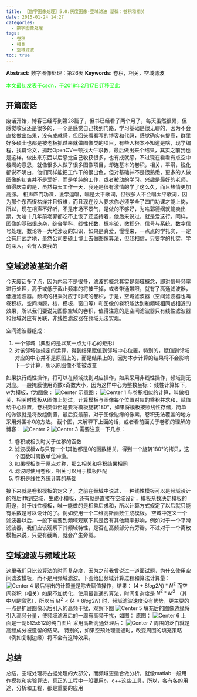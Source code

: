 ```yaml
---
title: 【数字图像处理】5.0:灰度图像-空域滤波 基础：卷积和相关
date: 2015-01-24 14:27
categories:
  - 数字图像处理
tags:
  - 卷积
  - 相关
  - 空域滤波
toc: true
---
```

**Abstract:** 数字图像处理：第26天
**Keywords:** 卷积，相关，空域滤波
<!--more-->
<font color="00FF00">本文最初发表于csdn，于2018年2月17日迁移至此</font>
## 开篇废话
废话开始，博客已经写到第28篇了，但书已经看了两个月了，每天虽然很累，但感觉收获还是很多的，一个是感觉自己找到门路，学习基础是很无聊的，因为不会直接做出结果，没有成就感，但回头看看写的博客和代码，感觉确实有提高，群里好多硕士也都是被老板抓过来就做图像类的项目，有些人根本不知道是啥，现学编程，找篇论文，抓起OpenCV一顿找大牛求教，最后做出来个结果，其实之前我也是这样，做出来东西以后感觉自己收获很多，也有成就感，不过现在看看有点空中楼阁的意思，就像很多人做了很多图像项目，却连基本的卷积，相关，平滑，锐化都说不明白，他们同样能把工作干的很出色，但对基础并不是很熟悉，更多的人做图像的初衷并不是爱好，而是单纯的工作，或者被动的学习。兴趣是最好的老师，值得庆幸的是，虽然每天工作一天，我还是很有激情的学了这么久，而且热情更加高涨。
相声四门功课，说学逗唱，唱是太平歌词，但很多人不会唱太平歌词，因为那个东西很枯燥并且很难，而且现在没人要求你必须学全了四门功课才能上岗，所以，现在相声不好听，不是市场不景气，是做的不够好，为啥郭德纲就能卖出票，为啥十几年前老郭都吃不上饭了还坚持着，他后来说过，就是爱这行。同样，图像的基础很庞杂，综合学科，线性代数，概率论，微积分，信号与系统，数字信号处理，数论等一大堆涉及的知识，如果是真爱，慢慢来，一点点的学扎实，一定会有用武之地，虽然公司要硕士博士去做图像算法，但我相信，只要学的扎实，学的深入，会有人要我的

## 空域滤波基础介绍
今天废话多了点，因为内容不是很多，滤波的概念其实是频域概念，即对信号频率进行处理，高于或低于截止频率的将被干掉，或者带通带限，就有了高通滤波器，低通滤波器。频域的相乘对应于时域的卷积，于是，空域滤波器（空间滤波器也叫卷积核，空间掩膜，核，模板，窗口等）和图像的卷积能达到和频域相同或相近的效果，所以我们要说先图像空域的卷积，值得注意的是空间滤波器只有线性滤波器和频域对应有关联，非线性滤波器在频域无法实现。

空间滤波器组成：

1. 一个邻域（典型的是以某一点为中心的矩形）
2. 对该邻域做规定的运算，得到结果赋值到邻域中心位置，特别的，赋值到邻域对应的中心并不是原图上的，而是结果上的，因为本步计算的结果将不会影响下一步计算，所以原图像不能被改变

如果执行线性操作，将可以在频域找到对应操作，如果采用非线性操作，频域则无对应。一般掩膜使用奇数x奇数大小，因为这样中心为整数坐标：
线性计算如下，w为模板，f为图像：
![Center][]
示意图：
![Center 1][]
与卷积相似的计算，叫做相关，相关时模板从图像上划过，计算模板与图像每个位置对应的乘积并求和，赋值给中心位置，卷积类似但是要将模板旋转180°，如果将模板按照线性存储，简单的做饭就是将数组倒置，最后变最前。对于图像边缘的像素，卷积无法覆盖的地方采用外围补0的方法。
截个图，来解释下上面的话，或者看前面关于卷积的理解的博客：
![Center 2][]
![Center 3][]
需要注意一下几点：

1. 卷积或相关时关于位移的函数
2. 滤波模板w与只有一个1其他都是0的函数相关，得到一个旋转180°的拷贝，这个函数叫离散单位冲激。
3. 如果模板关于原点对称，那么相关和卷积结果相同
4. 滤波时使用卷积，相关可以用于模板匹配
5. 卷积是线性系统计算的基础

接下来就是卷积模板的定义了，之前在频域中说过，一种线性模板可以是频域设计的然后ifft到空域，生成小模板，还有就是直接在空域设计，模板系数决定模板的用途，对于线性模板，唯一能做的是相乘后求和，所以计算方式规定了以后就只能有系数是可以设计的了。例如使用一个二维高斯函数生成模板。
空域中定义一个滤波器以后，一般下需要到频域观察下其是否有其他频率影响，例如对于一个平滑滤波器，我们应该观察下其频域特性，是否在高频部分有旁瓣。不过对于一个离散模板来说，只要有截断，就会产生旁瓣。

## 空域滤波与频域比较
这里我们只比较算法的时间复杂度，因为之前我曾说过一道面试题，为什么使用空间滤波模板，而不是用频域滤波。下图给出频域计算过程和算法计算量：
![Center 4][]
最后得出的计算量是除去赋值操作，结果： $(4+8log2N)*N^2$
而空间卷积（相关）如果不加优化，使用最普通的算法，时间复杂度是 $N^2*M^2$ （其中M是窗宽），所以当 $M^2<(4+8log2N)$ 时，频域滤波速度没有优势，更主要的一点是扩展图像以后引入的高频干扰，观察下图
![Center 5][]
填充后的图像边缘将引入高频分量，使频域滤波后的一周有高频干扰，如图：
原图：
![Center 6][]
上面是一副512x512的纯白图片
采用高斯高通处理后：
![Center 7][]
周围的泛白就是高频成分被遗留的结果。
特别的，如果空预处理高通时，改变周围的填充策略（例如复制边缘）将不会有这种效果。
## 总结
总结，空域处理将占据处理的大部分，而频域更适合做分析，就像matlab一般用作模拟和实验算法，真正的工程中一般要用c，c++这些工具，所以，各有各的用途，分析和工程，都是重要的应用


[Center]: DIP-5-0-灰度图像-空域滤波基础-卷积和相关/20150124134136817.png
[Center 1]: DIP-5-0-灰度图像-空域滤波基础-卷积和相关/20150124134148406.png
[Center 2]: DIP-5-0-灰度图像-空域滤波基础-卷积和相关/20150124135320877.png
[Center 3]: DIP-5-0-灰度图像-空域滤波基础-卷积和相关/20150124135308812.png
[Center 4]: DIP-5-0-灰度图像-空域滤波基础-卷积和相关/20150124140543251.jpg
[Center 5]: DIP-5-0-灰度图像-空域滤波基础-卷积和相关/20150124141333810.png
[Center 6]: DIP-5-0-灰度图像-空域滤波基础-卷积和相关/20150124141939381.jpg
[Center 7]: DIP-5-0-灰度图像-空域滤波基础-卷积和相关/20150124142022953.jpg
